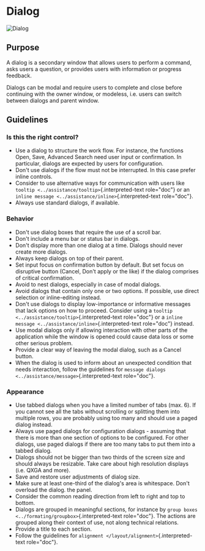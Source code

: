 Dialog
======

![Dialog](/img/Dialog1.png)

Purpose
-------

A dialog is a secondary window that allows users to perform a command,
asks users a question, or provides users with information or progress
feedback.

Dialogs can be modal and require users to complete and close before
continuing with the owner window, or modeless, i.e. users can switch
between dialogs and parent window.

Guidelines
----------

### Is this the right control?

-   Use a dialog to structure the work flow. For instance, the functions
    Open, Save, Advanced Search need user input or confirmation. In
    particular, dialogs are expected by users for configuration.
-   Don\'t use dialogs if the flow must not be interrupted. In this case
    prefer inline controls.
-   Consider to use alternative ways for communication with users like
    `tooltip <../assistance/tooltip>`{.interpreted-text role="doc"} or
    an `inline message <../assistance/inline>`{.interpreted-text
    role="doc"}.
-   Always use standard dialogs, if available.

### Behavior

-   Don\'t use dialog boxes that require the use of a scroll bar.
-   Don\'t include a menu bar or status bar in dialogs.
-   Don\'t display more than one dialog at a time. Dialogs should never
    create more dialogs.
-   Always keep dialogs on top of their parent.
-   Set input focus on confirmation button by default. But set focus on
    disruptive button (Cancel, Don\'t apply or the like) if the dialog
    comprises of critical confirmation.
-   Avoid to nest dialogs, especially in case of modal dialogs.
-   Avoid dialogs that contain only one or two options. If possible, use
    direct selection or inline-editing instead.
-   Don\'t use dialogs to display low-importance or informative messages
    that lack options on how to proceed. Consider using a
    `tooltip <../assistance/tooltip>`{.interpreted-text role="doc"} or a
    `inline message <../assistance/inline>`{.interpreted-text
    role="doc"} instead.
-   Use modal dialogs only if allowing interaction with other parts of
    the application while the window is opened could cause data loss or
    some other serious problem.
-   Provide a clear way of leaving the modal dialog, such as a Cancel
    button.
-   When the dialog is used to inform about an unexpected condition that
    needs interaction, follow the guidelines for
    `message dialogs <../assistance/message>`{.interpreted-text
    role="doc"}.

### Appearance

-   Use tabbed dialogs when you have a limited number of tabs (max. 6).
    If you cannot see all the tabs without scrolling or splitting them
    into multiple rows, you are probably using too many and should use a
    paged dialog instead.
-   Always use paged dialogs for configuration dialogs - assuming that
    there is more than one section of options to be configured. For
    other dialogs, use paged dialogs if there are too many tabs to put
    them into a tabbed dialog.
-   Dialogs should not be bigger than two thirds of the screen size and
    should always be resizable. Take care about high resolution displays
    (i.e. QXGA and more).
-   Save and restore user adjustments of dialog size.
-   Make sure at least one-third of the dialog\'s area is whitespace.
    Don\'t overload the dialog. the panel.
-   Consider the common reading direction from left to right and top to
    bottom.
-   Dialogs are grouped in meaningful sections, for instance by
    `group boxes <../formating/groupbox>`{.interpreted-text role="doc"}.
    The actions are grouped along their context of use, not along
    technical relations.
-   Provide a title to each section.
-   Follow the guidelines for
    `alignment </layout/alignment>`{.interpreted-text role="doc"}.
